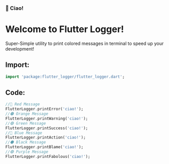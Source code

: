 ### 👋 Ciao!<br> 
# Welcome to Flutter Logger! 
Super-Simple utility to print colored messages in terminal to speed up your development! 

## Import:
```dart
import 'package:flutter_logger/flutter_logger.dart';
```

## Code:
```dart
//🔴 Red Message
FlutterLogger.printError('ciao!');
//🟠 Orange Message
FlutterLogger.printWarning('ciao!');
//🟢 Green Message
FlutterLogger.printSuccess('ciao!');
//🔵 Blue Message
FlutterLogger.printAction('ciao!');
//⚫ Black Message
FlutterLogger.printBlame('ciao!');
//🟣 Purple Message
FlutterLogger.printFabolous('ciao!');
```
